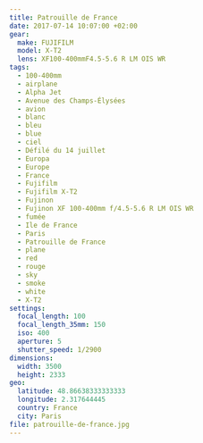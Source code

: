 ```yaml
---
title: Patrouille de France
date: 2017-07-14 10:07:00 +02:00
gear:
  make: FUJIFILM
  model: X-T2
  lens: XF100-400mmF4.5-5.6 R LM OIS WR
tags:
  - 100-400mm
  - airplane
  - Alpha Jet
  - Avenue des Champs-Élysées
  - avion
  - blanc
  - bleu
  - blue
  - ciel
  - Défilé du 14 juillet
  - Europa
  - Europe
  - France
  - Fujifilm
  - Fujifilm X-T2
  - Fujinon
  - Fujinon XF 100-400mm f/4.5-5.6 R LM OIS WR
  - fumée
  - Ile de France
  - Paris
  - Patrouille de France
  - plane
  - red
  - rouge
  - sky
  - smoke
  - white
  - X-T2
settings:
  focal_length: 100
  focal_length_35mm: 150
  iso: 400
  aperture: 5
  shutter_speed: 1/2900
dimensions:
  width: 3500
  height: 2333
geo:
  latitude: 48.86638333333333
  longitude: 2.317644445
  country: France
  city: Paris
file: patrouille-de-france.jpg
---
```



